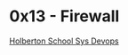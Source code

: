 # 0x13 - Firewall

[Holberton School Sys Devops](https://github.com/Jilroge7/holberton-system_engineering-devops.git)
